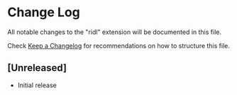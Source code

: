 # Change Log

All notable changes to the "ridl" extension will be documented in this file.

Check [Keep a Changelog](http://keepachangelog.com/) for recommendations on how to structure this file.

## [Unreleased]

- Initial release
